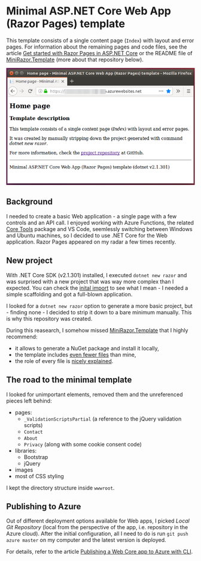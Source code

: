 # Minimal ASP.NET Core Web App (Razor Pages) template

This template consists of a single content page (`Index`) with layout and error pages. For information
about the remaining pages and code files, see the article 
[Get started with Razor Pages in ASP.NET Core](https://docs.microsoft.com/en-us/aspnet/core/tutorials/razor-pages/razor-pages-start?view=aspnetcore-2.1#project-files-and-folders) or the README file of
[MiniRazor.Template](https://github.com/mlafleur/MiniRazor.Template#project-structure) (more about that repository below).

![Minimal template deployed to Azure](screenshot.png)

## Background

I needed to create a basic Web application - a single page with a few controls and an API call. 
I enjoyed working with Azure Functions, the related [Core Tools](https://github.com/Azure/azure-functions-core-tools)
package and VS Code, seemlessly switching between Windows and Ubuntu machines, so I decided to use .NET Core for the
Web application. Razor Pages appeared on my radar a few times recently.

## New project

With .NET Core SDK (v2.1.301) installed, I executed `dotnet new razor` and was surprised with a new project that
was way more complex than I expected. You can check the
[inital import](https://github.com/chopeen/minimal-razor/tree/a2e71aec1537bc803707a1eded2013a1c6d8eed4)
to see what I mean - I needed a simple scaffolding and got a full-blown application.

I looked for a `dotnet new razor` option to generate a more basic project, but - finding none - I decided to strip
it down to a bare minimum manually. This is why this repository was created.

During this reasearch, I somehow missed [MiniRazor.Template](https://github.com/mlafleur/MiniRazor.Template) that
I highly recommend:

 - it allows to generate a NuGet package and install it locally,
 - the template includes [even fewer files](https://github.com/mlafleur/MiniRazor.Template/tree/master/content)
   than mine,
 - the role of every file is [nicely explained](https://github.com/mlafleur/MiniRazor.Template#project-structure).

## The road to the minimal template

I looked for unimportant elements, removed them and the unreferenced pieces left behind:

- pages:
  - `_ValidationScriptsPartial` (a reference to the jQuery validation scripts)
  - `Contact`
  - `About`
  - `Privacy` (along with some cookie consent code)
- libraries:
  - Bootstrap
  - jQuery 
- images
- most of CSS styling

I kept the directory structure inside `wwwroot`.

## Publishing to Azure

 Out of different deployment options available for Web apps, I picked *Local Git Repository* (local from the perspective
 of the app, i.e. repository in the Azure cloud). After the initial configuration, all I need to do is run 
 `git push azure master` on my computer and the latest version is deployed.

 For details, refer to the article [Publishing a Web Core app to Azure with CLI](https://docs.microsoft.com/en-us/aspnet/core/tutorials/publish-to-azure-webapp-using-cli?view=aspnetcore-2.1&tabs=other).
